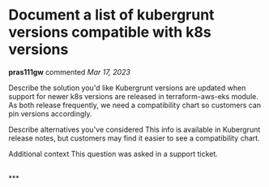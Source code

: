 # Document a list of kubergrunt versions compatible with k8s versions

**pras111gw** commented *Mar 17, 2023*

Describe the solution you'd like
Kubergrunt versions are updated when support for newer k8s versions are released in terraform-aws-eks module. As both release frequently, we need a compatibility chart so customers can pin versions accordingly.

Describe alternatives you've considered
This info is available in Kubergrunt release notes, but customers may find it easier to see a compatibility chart.

Additional context
This question was asked in a support ticket.

<br />
***


